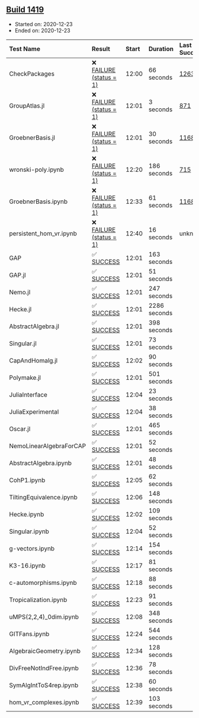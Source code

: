 ## [Build 1419](https://oscarci.mathematik.uni-kl.de/job/oscar-stable/1419/)

* Started on: 2020-12-23
* Ended on: 2020-12-23

| Test Name    | Result | Start | Duration | Last Success | First Failure |
|:-------------|:-------|:------|:---------|:-------------|:--------------|
| CheckPackages | ❌ [FAILURE (status = 1)](https://oscarci.mathematik.uni-kl.de/job/oscar-stable/1419/artifact/logs/build-1419/CheckPackages.log) | 12:00 | 66 seconds | [1263](https://oscarci.mathematik.uni-kl.de/job/oscar-stable/1263/) | [1264](https://oscarci.mathematik.uni-kl.de/job/oscar-stable/1264/) |
| GroupAtlas.jl | ❌ [FAILURE (status = 1)](https://oscarci.mathematik.uni-kl.de/job/oscar-stable/1419/artifact/logs/build-1419/GroupAtlas.jl.log) | 12:01 | 3 seconds | [871](https://oscarci.mathematik.uni-kl.de/job/oscar-stable/871/) | [872](https://oscarci.mathematik.uni-kl.de/job/oscar-stable/872/) |
| GroebnerBasis.jl | ❌ [FAILURE (status = 1)](https://oscarci.mathematik.uni-kl.de/job/oscar-stable/1419/artifact/logs/build-1419/GroebnerBasis.jl.log) | 12:01 | 30 seconds | [1168](https://oscarci.mathematik.uni-kl.de/job/oscar-stable/1168/) | [1169](https://oscarci.mathematik.uni-kl.de/job/oscar-stable/1169/) |
| wronski-poly.ipynb | ❌ [FAILURE (status = 1)](https://oscarci.mathematik.uni-kl.de/job/oscar-stable/1419/artifact/logs/build-1419/wronski-poly.ipynb.log) | 12:20 | 186 seconds | [715](https://oscarci.mathematik.uni-kl.de/job/oscar-stable/715/) | [716](https://oscarci.mathematik.uni-kl.de/job/oscar-stable/716/) |
| GroebnerBasis.ipynb | ❌ [FAILURE (status = 1)](https://oscarci.mathematik.uni-kl.de/job/oscar-stable/1419/artifact/logs/build-1419/GroebnerBasis.ipynb.log) | 12:33 | 61 seconds | [1168](https://oscarci.mathematik.uni-kl.de/job/oscar-stable/1168/) | [1169](https://oscarci.mathematik.uni-kl.de/job/oscar-stable/1169/) |
| persistent_hom_vr.ipynb | ❌ [FAILURE (status = 1)](https://oscarci.mathematik.uni-kl.de/job/oscar-stable/1419/artifact/logs/build-1419/persistent_hom_vr.ipynb.log) | 12:40 | 16 seconds | unknown | unknown |
| GAP | ✅ [SUCCESS](https://oscarci.mathematik.uni-kl.de/job/oscar-stable/1419/artifact/logs/build-1419/GAP.log) | 12:01 | 163 seconds |  |  |
| GAP.jl | ✅ [SUCCESS](https://oscarci.mathematik.uni-kl.de/job/oscar-stable/1419/artifact/logs/build-1419/GAP.jl.log) | 12:01 | 51 seconds |  |  |
| Nemo.jl | ✅ [SUCCESS](https://oscarci.mathematik.uni-kl.de/job/oscar-stable/1419/artifact/logs/build-1419/Nemo.jl.log) | 12:01 | 247 seconds |  |  |
| Hecke.jl | ✅ [SUCCESS](https://oscarci.mathematik.uni-kl.de/job/oscar-stable/1419/artifact/logs/build-1419/Hecke.jl.log) | 12:01 | 2286 seconds |  |  |
| AbstractAlgebra.jl | ✅ [SUCCESS](https://oscarci.mathematik.uni-kl.de/job/oscar-stable/1419/artifact/logs/build-1419/AbstractAlgebra.jl.log) | 12:01 | 398 seconds |  |  |
| Singular.jl | ✅ [SUCCESS](https://oscarci.mathematik.uni-kl.de/job/oscar-stable/1419/artifact/logs/build-1419/Singular.jl.log) | 12:01 | 73 seconds |  |  |
| CapAndHomalg.jl | ✅ [SUCCESS](https://oscarci.mathematik.uni-kl.de/job/oscar-stable/1419/artifact/logs/build-1419/CapAndHomalg.jl.log) | 12:02 | 90 seconds |  |  |
| Polymake.jl | ✅ [SUCCESS](https://oscarci.mathematik.uni-kl.de/job/oscar-stable/1419/artifact/logs/build-1419/Polymake.jl.log) | 12:01 | 501 seconds |  |  |
| JuliaInterface | ✅ [SUCCESS](https://oscarci.mathematik.uni-kl.de/job/oscar-stable/1419/artifact/logs/build-1419/JuliaInterface.log) | 12:04 | 23 seconds |  |  |
| JuliaExperimental | ✅ [SUCCESS](https://oscarci.mathematik.uni-kl.de/job/oscar-stable/1419/artifact/logs/build-1419/JuliaExperimental.log) | 12:04 | 38 seconds |  |  |
| Oscar.jl | ✅ [SUCCESS](https://oscarci.mathematik.uni-kl.de/job/oscar-stable/1419/artifact/logs/build-1419/Oscar.jl.log) | 12:01 | 465 seconds |  |  |
| NemoLinearAlgebraForCAP | ✅ [SUCCESS](https://oscarci.mathematik.uni-kl.de/job/oscar-stable/1419/artifact/logs/build-1419/NemoLinearAlgebraForCAP.log) | 12:01 | 52 seconds |  |  |
| AbstractAlgebra.ipynb | ✅ [SUCCESS](https://oscarci.mathematik.uni-kl.de/job/oscar-stable/1419/artifact/logs/build-1419/AbstractAlgebra.ipynb.log) | 12:01 | 48 seconds |  |  |
| CohP1.ipynb | ✅ [SUCCESS](https://oscarci.mathematik.uni-kl.de/job/oscar-stable/1419/artifact/logs/build-1419/CohP1.ipynb.log) | 12:05 | 62 seconds |  |  |
| TiltingEquivalence.ipynb | ✅ [SUCCESS](https://oscarci.mathematik.uni-kl.de/job/oscar-stable/1419/artifact/logs/build-1419/TiltingEquivalence.ipynb.log) | 12:06 | 148 seconds |  |  |
| Hecke.ipynb | ✅ [SUCCESS](https://oscarci.mathematik.uni-kl.de/job/oscar-stable/1419/artifact/logs/build-1419/Hecke.ipynb.log) | 12:02 | 109 seconds |  |  |
| Singular.ipynb | ✅ [SUCCESS](https://oscarci.mathematik.uni-kl.de/job/oscar-stable/1419/artifact/logs/build-1419/Singular.ipynb.log) | 12:04 | 52 seconds |  |  |
| g-vectors.ipynb | ✅ [SUCCESS](https://oscarci.mathematik.uni-kl.de/job/oscar-stable/1419/artifact/logs/build-1419/g-vectors.ipynb.log) | 12:14 | 154 seconds |  |  |
| K3-16.ipynb | ✅ [SUCCESS](https://oscarci.mathematik.uni-kl.de/job/oscar-stable/1419/artifact/logs/build-1419/K3-16.ipynb.log) | 12:17 | 81 seconds |  |  |
| c-automorphisms.ipynb | ✅ [SUCCESS](https://oscarci.mathematik.uni-kl.de/job/oscar-stable/1419/artifact/logs/build-1419/c-automorphisms.ipynb.log) | 12:18 | 88 seconds |  |  |
| Tropicalization.ipynb | ✅ [SUCCESS](https://oscarci.mathematik.uni-kl.de/job/oscar-stable/1419/artifact/logs/build-1419/Tropicalization.ipynb.log) | 12:23 | 91 seconds |  |  |
| uMPS(2,2,4)_0dim.ipynb | ✅ [SUCCESS](https://oscarci.mathematik.uni-kl.de/job/oscar-stable/1419/artifact/logs/build-1419/uMPS-2-2-4-_0dim.ipynb.log) | 12:08 | 348 seconds |  |  |
| GITFans.ipynb | ✅ [SUCCESS](https://oscarci.mathematik.uni-kl.de/job/oscar-stable/1419/artifact/logs/build-1419/GITFans.ipynb.log) | 12:24 | 544 seconds |  |  |
| AlgebraicGeometry.ipynb | ✅ [SUCCESS](https://oscarci.mathematik.uni-kl.de/job/oscar-stable/1419/artifact/logs/build-1419/AlgebraicGeometry.ipynb.log) | 12:34 | 128 seconds |  |  |
| DivFreeNotIndFree.ipynb | ✅ [SUCCESS](https://oscarci.mathematik.uni-kl.de/job/oscar-stable/1419/artifact/logs/build-1419/DivFreeNotIndFree.ipynb.log) | 12:36 | 78 seconds |  |  |
| SymAlgIntToS4rep.ipynb | ✅ [SUCCESS](https://oscarci.mathematik.uni-kl.de/job/oscar-stable/1419/artifact/logs/build-1419/SymAlgIntToS4rep.ipynb.log) | 12:38 | 60 seconds |  |  |
| hom_vr_complexes.ipynb | ✅ [SUCCESS](https://oscarci.mathematik.uni-kl.de/job/oscar-stable/1419/artifact/logs/build-1419/hom_vr_complexes.ipynb.log) | 12:39 | 103 seconds |  |  |
